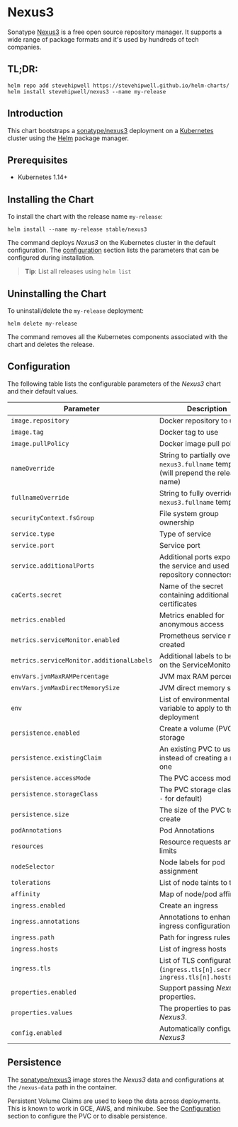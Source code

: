 # Nexus3

Sonatype [Nexus3](https://www.sonatype.com/nexus-repository-oss) is a free open source repository manager. It supports a wide range of package formats and it's used by hundreds of tech companies.

## TL;DR:

```shell
helm repo add stevehipwell https://stevehipwell.github.io/helm-charts/
helm install stevehipwell/nexus3 --name my-release
```

## Introduction

This chart bootstraps a [sonatype/nexus3](https://hub.docker.com/r/sonatype/nexus3/) deployment on a [Kubernetes](http://kubernetes.io) cluster using the [Helm](https://helm.sh) package manager.

## Prerequisites

- Kubernetes 1.14+

## Installing the Chart

To install the chart with the release name `my-release`:

```shell
helm install --name my-release stable/nexus3
```

The command deploys _Nexus3_ on the Kubernetes cluster in the default configuration. The [configuration](#configuration) section lists the parameters that can be configured during installation.

> **Tip**: List all releases using `helm list`

## Uninstalling the Chart

To uninstall/delete the `my-release` deployment:

```shell
helm delete my-release
```

The command removes all the Kubernetes components associated with the chart and deletes the release.

## Configuration

The following table lists the configurable parameters of the _Nexus3_ chart and their default values.

| Parameter                                 | Description                                                                             | Default           |
| ----------------------------------------- | --------------------------------------------------------------------------------------- | ----------------- |
| `image.repository`                        | Docker repository to use                                                                | `sonatype/nexus3` |
| `image.tag`                               | Docker tag to use                                                                       | `3.24.0`          |
| `image.pullPolicy`                        | Docker image pull policy                                                                | `IfNotPresent`    |
| `nameOverride`                            | String to partially override `nexus3.fullname` template (will prepend the release name) | `nil`             |
| `fullnameOverride`                        | String to fully override `nexus3.fullname` template                                     | `nil`             |
| `securityContext.fsGroup`                 | File system group ownership                                                             | `200`             |
| `service.type`                            | Type of service                                                                         | `ClusterIP`       |
| `service.port`                            | Service port                                                                            | `8881`            |
| `service.additionalPorts`                 | Additional ports exposed by the service and used by repository connectors               | `nil`             |
| `caCerts.secret`                          | Name of the secret containing additional CA certificates                                | `nil`             |
| `metrics.enabled`                         | Metrics enabled for anonymous access                                                    | `false`           |
| `metrics.serviceMonitor.enabled`          | Prometheus service monitor created                                                      | `false`           |
| `metrics.serviceMonitor.additionalLabels` | Additional labels to be set on the ServiceMonitor                                       | `{}`              |
| `envVars.jvmMaxRAMPercentage`             | JVM max RAM percentage                                                                  | `25.0`            |
| `envVars.jvmMaxDirectMemorySize`          | JVM direct memory size                                                                  | `2G`              |
| `env`                                     | List of environmental variable to apply to the deployment                               | `nil`             |
| `persistence.enabled`                     | Create a volume (PVC) for storage                                                       | `false`           |
| `persistence.existingClaim`               | An existing PVC to use instead of creating a new one                                    | `nil`             |
| `persistence.accessMode`                  | The PVC access mode                                                                     | `ReadWriteOnce`   |
| `persistence.storageClass`                | The PVC storage class (use `-` for default)                                             | `standard`        |
| `persistence.size`                        | The size of the PVC to create                                                           | `8Gi`             |
| `podAnnotations`                          | Pod Annotations                                                                         | `{}`              |
| `resources`                               | Resource requests and limits                                                            | `{}`              |
| `nodeSelector`                            | Node labels for pod assignment                                                          | `{}`              |
| `tolerations`                             | List of node taints to tolerate                                                         | `[]`              |
| `affinity`                                | Map of node/pod affinities                                                              | `{}`              |
| `ingress.enabled`                         | Create an ingress                                                                       | `false`           |
| `ingress.annotations`                     | Annotations to enhance ingress configuration                                            | `{}`              |
| `ingress.path`                            | Path for ingress rules                                                                  | `/`               |
| `ingress.hosts`                           | List of ingress hosts                                                                   | `[]`              |
| `ingress.tls`                             | List of TLS configurations (`ingress.tls[n].secretName`, `ingress.tls[n].hosts[m])`     | `[]`              |
| `properties.enabled`                      | Support passing _Nexus3_ properties.                                                    | `false`           |
| `properties.values`                       | The properties to pass to _Nexus3_.                                                     | `nil`             |
| `config.enabled`                          | Automatically configure _Nexus3_                                                        | `false`           |

## Persistence

The [sonatype/nexus3](https://hub.docker.com/r/sonatype/nexus3/) image stores the _Nexus3_ data and configurations at the `/nexus-data` path in the container.

Persistent Volume Claims are used to keep the data across deployments. This is known to work in GCE, AWS, and minikube.
See the [Configuration](#configuration) section to configure the PVC or to disable persistence.
